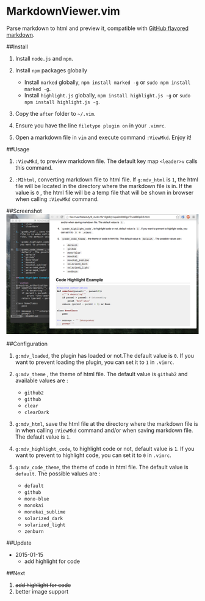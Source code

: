 MarkdownViewer.vim
===================
Parse markdown to html and preview it, compatible with [GitHub flavored
markdown](https://help.github.com/articles/github-flavored-markdown).


##Install
1. Install `node.js` and `npm`.

1. Install `npm` packages globally
    * Install `marked` globally, `npm install marked -g` or `sudo npm install marked -g`.
    * Install `highlight.js` globally, `npm install highlight.js -g` or `sudo npm install highlight.js -g`.

1. Copy the `after` folder to `~/.vim`.

1. Ensure you have the line `filetype plugin on` in your `.vimrc`.

1. Open a markdown file in `vim` and execute command `:ViewMkd`. Enjoy it!

##Usage
1. `:ViewMkd`, to preview markdown file. The default key map `<leader>v`
   calls this command.

1. `:M2html`, converting markdown file to html file.  If `g:mdv_html` is `1`,
    the html file will be located in  the directory where the markdown file is in.
    If the value is `0` , the html file will be a temp file that will be shown
    in browser when calling `:ViewMkd` command.

##Screenshot
![MarkdownViewer Screenshot](markdown_viewer.png)


##Configuration
1. `g:mdv_loaded`, the plugin has loaded or not.The default value is `0`. If
   you want to prevent loading the plugin, you can set it to `1` in `.vimrc`.

1. `g:mdv_theme` , the theme of html file. The default value is `github2` and
   available values are :
    * `github2`
    * `github`
    * `clear`
    * `clearDark`

1. `g:mdv_html`, save the html file at the directory where the  markdown
   file is in when calling `:ViewMkd` command and/or when saving markdown
   file. The default value is `1`.

1. `g:mdv_highlight_code`, to highlight code or not, default value is `1`. If
   you want to prevent to highlight code, you can set it to `0` in `.vimrc`.

1. `g:mdv_code_theme`, the theme of code in html file. The default value is
   `default`. The possible values are :
    * `default`
    * `github`
    * `mono-blue`
    * `monokai`
    * `monokai_sublime`
    * `solarized_dark`
    * `solarized_light`
    * `zenburn`


##Update

* 2015-01-15
    * add highlight for code

##Next
1. ~~add highlight for code~~
1. better image support




